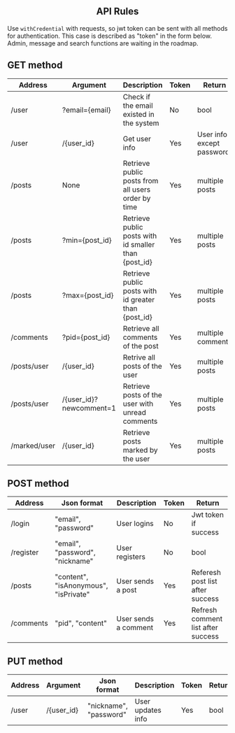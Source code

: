 <center><h2>API Rules</h2></center>

Use `withCredential` with requests, so jwt token can be sent with all methods for authentication. This case is described as "token" in the form below. Admin, message and search functions are waiting in the roadmap.

GET method
---
| Address | Argument | Description | Token | Return |
| ----  | ---- | ----| ---- | ---- |
| /user | ?email={email} | Check if the email existed in the system | No | bool |
| /user | /{user_id} | Get user info | Yes |  User info except password|
| /posts | None | Retrieve public posts from all users order by time | Yes | multiple posts |
| /posts | ?min={post_id} | Retrieve public posts with id smaller than {post_id} | Yes | multiple posts |
| /posts | ?max={post_id} | Retrieve public posts with id greater than {post_id} | Yes | multiple posts |
| /comments | ?pid={post_id} | Retrieve all comments of the post | Yes | multiple comments |
| /posts/user| /{user_id} | Retrive all posts of the user | Yes | multiple posts|
| /posts/user| /{user_id}?newcomment=1 | Retrieve posts of the user with unread comments | Yes | multiple posts |
| /marked/user | /{user_id} | Retrieve posts marked by the user | Yes | multiple posts |
 

POST method
---

| Address | Json format  | Description | Token | Return |
| ----  | ---- | ----| ---- | ---- |
| /login | "email", "password" | User logins | No | Jwt token if success | 
| /register | "email", "password", "nickname" |  User registers | No | bool |
| /posts | "content", "isAnonymous", "isPrivate" | User sends a post | Yes | Referesh post list after success |
| /comments | "pid", "content"| User sends a comment | Yes | Refresh comment list after success |

PUT method
---

| Address | Argument | Json format  | Description | Token | Return |
| ----  | ---- | ----| ---- | ----| ---- |
| /user | /{user_id} | "nickname", "password"| User updates info | Yes | bool |